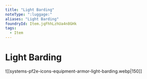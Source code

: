 ```yaml
---
title: "Light Barding"
noteType: ":luggage:"
aliases: "Light Barding"
foundryId: Item.jqFhhLzhUa4n8GHk
tags:
  - Item
---
```


# Light Barding
![[systems-pf2e-icons-equipment-armor-light-barding.webp|150]]
